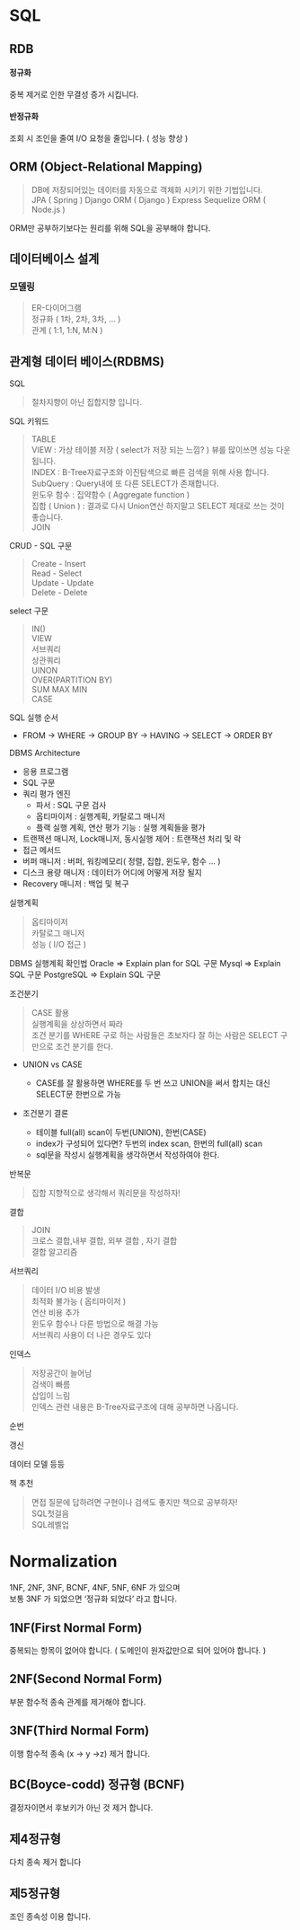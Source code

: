 # SQL

## RDB
#### 정규화
중복 제거로 인한 무결성 증가 시킵니다.
#### 반정규화
조회 시 조인을 줄여 I/O 요청을 줄입니다. ( 성능 향상 )

## ORM (Object-Relational Mapping)
> DB에 저장되어있는 데이터를 자동으로 객체화 시키기 위한 기법입니다.<br>
> JPA ( Spring )
> Django ORM ( Django )
> Express Sequelize ORM ( Node.js )

ORM만 공부하기보다는 원리를 위해 SQL을 공부해야 합니다.

## 데이터베이스 설계

### 모델링
> ER-다이어그램<br>
> 정규화 ( 1차, 2차, 3차, ... )<br>
> 관계 ( 1:1, 1:N, M:N ) <br>

## 관계형 데이터 베이스(RDBMS)
SQL
> 절차지향이 아닌 집합지향 입니다.

SQL 키워드
> TABLE<br>
> VIEW : 가상 테이블 저장 ( select가 저장 되는 느낌? ) 뷰를 많이쓰면 성능 다운 됩니다.<br>
> INDEX : B-Tree자료구조와 이진탐색으로 빠른 검색을 위해 사용 합니다.<br>
> SubQuery : Query내에 또 다른 SELECT가 존재합니다. <br>
> 윈도우 함수 : 집약함수 ( Aggregate function )<br>
> 집합 ( Union ) : 결과로 다시 Union연산 하지말고 SELECT 제대로 쓰는 것이 좋습니다.<br>
> JOIN<br>

CRUD - SQL 구문
> Create - Insert<br>
> Read - Select<br>
> Update - Update<br>
> Delete - Delete<br>

select 구문
> IN()<br>
> VIEW<br>
> 서브쿼리<br>
> 상관쿼리<br>
> UINON<br>
> OVER(PARTITION BY)<br>
> SUM MAX MIN<br>
> CASE<br>

SQL 실행 순서<br>
- FROM -> WHERE -> GROUP BY -> HAVING -> SELECT ->  ORDER BY

DBMS Architecture
- 응용 프로그램
- SQL 구문
- 쿼리 평가 엔진
  - 파서 : SQL 구문 검사
  - 옵티마이저 : 실행계획, 카탈로그 매니저
  - 플랙 실행 계획, 연산 평가 기능 : 실행 계획들을 평가
- 트랜잭션 매니저, Lock매니저, 동시실행 제어 : 트랜잭션 처리 및 락
- 접근 메서드
- 버퍼 매니저 : 버퍼, 워킹메모리( 정렬, 집합, 윈도우, 함수 ... )
- 디스크 용량 매니저 : 데이터가 어디에 어떻게 저장 될지
- Recovery 매니저 : 백업 및 복구

실행계획<br>
> 옵티마이저<br>
> 카탈로그 매니저<br>
> 성능 ( I/O 접근 )<br>

DBMS 실행계획 확인법
Oracle => Explain plan for SQL 구문 
Mysql => Explain SQL 구문 
PostgreSQL => Explain SQL 구문

조건분기
> CASE 활용<br>
> 실행계획을 상상하면서 짜라<br>
> 조건 분기를 WHERE 구로 하는 사람들은 초보자다 잘 하는 사람은 SELECT 구만으로 조건 분기를 한다.<br>

- UNION vs CASE
  - CASE를 잘 활용하면 WHERE를 두 번 쓰고 UNION을 써서 합치는 대신 SELECT문 한번으로 가능

- 조건분기 결론
  - 테이블 full(all) scan이 두번(UNION), 한번(CASE)
  - index가 구성되어 있다면? 두번의 index scan, 한번의 full(all) scan 
  - sql문을 작성시 실행계획을 생각하면서 작성하여야 한다.

반복문
> 집합 지향적으로 생각해서 쿼리문을 작성하자!<br>

결합
> JOIN<br>
> 크로스 결합,내부 결합,  외부 결합 , 자기 결합<br>
> 결합 알고리즘<br>

서브쿼리
> 데이터 I/O 비용 발생<br>
> 최적화 불가능 ( 옵티마이저 )<br>
> 연산 비용 추가<br>
> 윈도우 함수나 다른 방법으로 해결 가능<br>
> 서브쿼리 사용이 더 나은 경우도 있다<br>

인덱스
> 저장공간이 늘어남<br>
> 검색이 빠름<br>
> 삽입이 느림<br>
> 인덱스 관련 내용은 B-Tree자료구조에 대해 공부하면 나옵니다.<br>

순번

갱신

데이터 모델 등등

책 추천
> 면접 질문에 답하려면 구현이나 검색도 좋지만 책으로 공부하자!<br>
> SQL첫걸음<br>
> SQL레벨업<br>


# Normalization

1NF, 2NF, 3NF, BCNF, 4NF, 5NF, 6NF 가 있으며<br>
보통 3NF 가 되었으면 ‘정규화 되었다’ 라고 합니다.<br>

## 1NF(First Normal Form)
중복되는 항목이 없어야 합니다. ( 도메인이 원자값만으로 되어 있어야 합니다. )

## 2NF(Second Normal Form)
부분 함수적 종속 관계를 제거해야 합니다.

## 3NF(Third Normal Form)
이행 함수적 종속 (x -> y ->z) 제거 합니다.

## BC(Boyce-codd) 정규형 (BCNF)
결정자이면서 후보키가 아닌 것 제거 합니다.

## 제4정규형
다치 종속 제거 합니다

## 제5정규형
조인 종속성 이용 합니다.